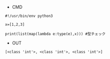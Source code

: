 - CMD

```
#!/usr/bin/env python3

x=[1,2,3]

print(list(map(lambda e:type(e),x))) #型チェック
```

- OUT

```
[<class 'int'>, <class 'int'>, <class 'int'>]
```
